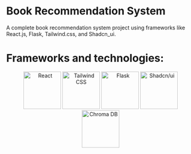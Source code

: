 # Book Recommendation System

A complete book recommendation system project using frameworks like React.js, Flask, Tailwind.css, and Shadcn_ui.

# Frameworks and technologies:
<div align="center">
  <img src="https://upload.wikimedia.org/wikipedia/commons/a/a7/React-icon.svg" alt="React" width="100" height="100">
  <img src="https://upload.wikimedia.org/wikipedia/commons/d/d5/Tailwind_CSS_Logo.svg" alt="Tailwind CSS" width="100" height="100">
  <img src="https://upload.wikimedia.org/wikipedia/commons/3/3c/Flask_logo.svg" alt="Flask" width="100" height="100">
  <img src="https://github.com/user-attachments/assets/236b2496-18c9-466c-8765-2f5cdaee3634" alt="Shadcn/ui" width="100" height="100">
  <img src="https://avatars.githubusercontent.com/u/108348105?s=400&v=4" alt="Chroma DB" width="100" height="100">
</div>
